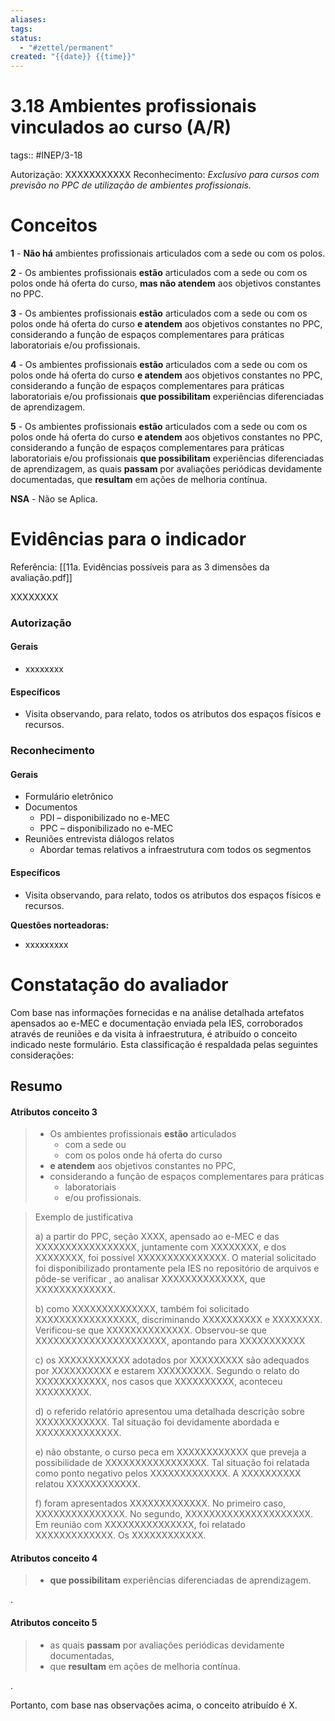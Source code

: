 ```yaml
---
aliases: 
tags: 
status:
  - "#zettel/permanent"
created: "{{date}} {{time}}"
---
```

# 3.18 Ambientes profissionais vinculados ao curso (A/R)

tags:: #INEP/3-18

Autorização: XXXXXXXXXXX
Reconhecimento: *Exclusivo para cursos com previsão no PPC de utilização de ambientes profissionais.*

# Conceitos

**1** - **Não há** ambientes profissionais articulados com a sede ou com os polos.

**2** - Os ambientes profissionais **estão** articulados com a sede ou com os polos onde há oferta do curso, **mas não atendem** aos objetivos constantes no PPC.

**3** - Os ambientes profissionais **estão** articulados com a sede ou com os polos onde há oferta do curso **e atendem** aos objetivos constantes no PPC, considerando a função de espaços complementares para práticas laboratoriais e/ou profissionais.

**4** - Os ambientes profissionais **estão** articulados com a sede ou com os polos onde há oferta do curso **e atendem** aos objetivos constantes no PPC, considerando a função de espaços complementares para práticas laboratoriais e/ou profissionais **que possibilitam** experiências diferenciadas de aprendizagem.

**5** - Os ambientes profissionais **estão** articulados com a sede ou com os polos onde há oferta do curso **e atendem** aos objetivos constantes no PPC, considerando a função de espaços complementares para práticas laboratoriais e/ou profissionais **que possibilitam** experiências diferenciadas de aprendizagem, as quais **passam** por avaliações periódicas devidamente documentadas, que **resultam** em ações de melhoria contínua.

**NSA** - Não se Aplica.

# Evidências para o indicador

Referência: [[11a. Evidências possíveis para as 3 dimensões da avaliação.pdf]]

XXXXXXXX

### Autorização

#### Gerais

- xxxxxxxx

#### Específicos

- Visita observando, para relato, todos os atributos dos espaços físicos e recursos.

### Reconhecimento

#### Gerais

- Formulário eletrônico
- Documentos
  - PDI – disponibilizado no e-MEC
  - PPC – disponibilizado no e-MEC
- Reuniões entrevista diálogos relatos
  - Abordar temas relativos a infraestrutura com todos os segmentos

#### Específicos

- Visita observando, para relato, todos os atributos dos espaços físicos e recursos.

**Questões norteadoras:**

- xxxxxxxxx

# Constatação do avaliador

Com base nas informações fornecidas e na análise detalhada artefatos apensados ao e-MEC e documentação enviada pela IES, corroborados através de reuniões e da visita à infraestrutura, é atribuído o conceito indicado neste formulário. Esta classificação é respaldada pelas seguintes considerações:

## Resumo

#### Atributos conceito 3

> - Os ambientes profissionais **estão** articulados
>   - com a sede ou
>   - com os polos onde há oferta do curso
> - **e atendem** aos objetivos constantes no PPC,
> - considerando a função de espaços complementares para práticas
>   - laboratoriais
>   - e/ou profissionais.


> Exemplo de justificativa
> 
> a) a partir do PPC, seção XXXX, apensado ao e-MEC e das XXXXXXXXXXXXXXXXX, juntamente com XXXXXXXX, e dos XXXXXXXX, foi possível XXXXXXXXXXXXXXX. O material solicitado foi disponibilizado prontamente pela IES no repositório de arquivos e pôde-se verificar , ao analisar XXXXXXXXXXXXXX, que XXXXXXXXXXXXX.
> 
> b) como XXXXXXXXXXXXXX, também foi solicitado XXXXXXXXXXXXXXXXX, discriminando XXXXXXXXXX e XXXXXXXX. Verificou-se que XXXXXXXXXXXXXX. Observou-se que XXXXXXXXXXXXXXXXXXXXXX, apontando para XXXXXXXXXXX
> 
> c) os XXXXXXXXXXXX adotados por XXXXXXXXX são adequados por XXXXXXXXXX e estarem XXXXXXXXX. Segundo o relato do XXXXXXXXXXXX, nos casos que XXXXXXXXXX, aconteceu XXXXXXXXX.
> 
> d) o referido relatório apresentou uma detalhada descrição sobre XXXXXXXXXXXX. Tal situação foi devidamente abordada e XXXXXXXXXXXXXX.
> 
> e) não obstante, o curso peca em XXXXXXXXXXXX que preveja a possibilidade de XXXXXXXXXXXXXXXXX. Tal situação foi relatada como ponto negativo pelos XXXXXXXXXXXXX. A XXXXXXXXXX relatou XXXXXXXXXXXX.
> 
> f) foram apresentados XXXXXXXXXXXXX. No primeiro caso, XXXXXXXXXXXXXXX. No segundo, XXXXXXXXXXXXXXXXXXXXX. Em reunião com XXXXXXXXXXXXXXX, foi relatado XXXXXXXXXXXXX. Os XXXXXXXXXXXX.

#### Atributos conceito 4

> - **que possibilitam** experiências diferenciadas de aprendizagem.

.

#### Atributos conceito 5

> - as quais **passam** por avaliações periódicas devidamente documentadas,
> - que **resultam** em ações de melhoria contínua.

.

Portanto, com base nas observações acima, o conceito atribuído é X.
